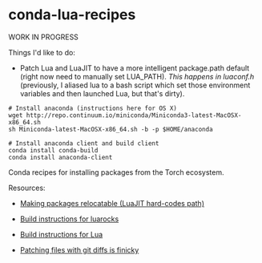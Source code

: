 # conda-lua-recipes

WORK IN PROGRESS

Things I'd like to do:
 * Patch Lua and LuaJIT to have a more intelligent package.path default (right now need to manually set LUA_PATH). *This happens in luaconf.h* (previously, I aliased lua to a bash script which set those environment variables and then launched Lua, but that's dirty).

```
# Install anaconda (instructions here for OS X)
wget http://repo.continuum.io/miniconda/Miniconda3-latest-MacOSX-x86_64.sh
sh Miniconda-latest-MacOSX-x86_64.sh -b -p $HOME/anaconda

# Install anaconda client and build client
conda install conda-build
conda install anaconda-client

```

Conda recipes for installing packages from the Torch ecosystem.

Resources:

* [Making packages relocatable (LuaJIT hard-codes path)](http://conda.pydata.org/docs/building/meta-yaml.html?highlight=prefix#making-packages-relocatable)

* [Build instructions for luarocks](https://github.com/keplerproject/luarocks/wiki/Installation-instructions-for-Unix)

* [Build instructions for Lua](http://ftp.tku.edu.tw/NetBSD/NetBSD-current/src/external/mit/lua/dist/doc/readme.html)

* [Patching files with git diffs is finicky](http://unix.stackexchange.com/questions/1395/what-does-patch-unexpectedly-ends-in-middle-of-line-mean)